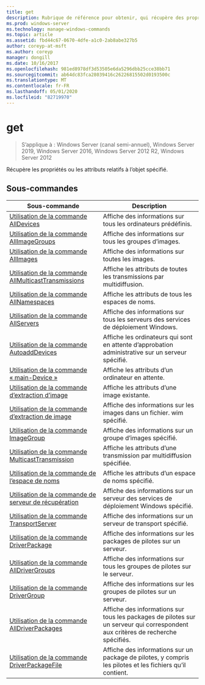 ```yaml
---
title: get
description: Rubrique de référence pour obtenir, qui récupère des propriétés ou des attributs à propos de l’objet spécifié.
ms.prod: windows-server
ms.technology: manage-windows-commands
ms.topic: article
ms.assetid: fbd44c67-0670-4dfe-a1c0-2ab8abe327b5
author: coreyp-at-msft
ms.author: coreyp
manager: dongill
ms.date: 10/16/2017
ms.openlocfilehash: 981ed8978df3d53505e6da5296dbb25cce38bb71
ms.sourcegitcommit: ab64dc83fca28039416c26226815502d0193500c
ms.translationtype: MT
ms.contentlocale: fr-FR
ms.lasthandoff: 05/01/2020
ms.locfileid: "82719970"
---
```

# <a name="get"></a>get

> S’applique à : Windows Server (canal semi-annuel), Windows Server 2019, Windows Server 2016, Windows Server 2012 R2, Windows Server 2012

Récupère les propriétés ou les attributs relatifs à l’objet spécifié.

## <a name="subcommands"></a>Sous-commandes
|Sous-commande|Description|
|-------|--------|
|[Utilisation de la commande AllDevices](using-the-get-alldevices-command.md)|Affiche des informations sur tous les ordinateurs prédéfinis.|
|[Utilisation de la commande AllImageGroups](using-the-get-allimagegroups-command.md)|Affiche des informations sur tous les groupes d’images.|
|[Utilisation de la commande AllImages](using-the-get-allimages-command.md)|Affiche des informations sur toutes les images.|
|[Utilisation de la commande AllMulticastTransmissions](using-the-get-allmulticasttransmissions-command.md)|Affiche les attributs de toutes les transmissions par multidiffusion.|
|[Utilisation de la commande AllNamespaces](using-the-get-allnamespaces-command.md)|Affiche les attributs de tous les espaces de noms.|
|[Utilisation de la commande AllServers](using-the-get-allservers-command.md)|Affiche des informations sur tous les serveurs des services de déploiement Windows.|
|[Utilisation de la commande AutoaddDevices](using-the-get-autoadddevices-command.md)|Affiche les ordinateurs qui sont en attente d’approbation administrative sur un serveur spécifié.|
|[Utilisation de la commande « main-Device »](using-the-get-device-command.md)|Affiche les attributs d’un ordinateur en attente.|
|[Utilisation de la commande d’extraction d’image](using-the-get-image-command.md)|Affiche les attributs d’une image existante.|
|[Utilisation de la commande d’extraction de image](using-the-get-imagefile-command.md)|Affiche des informations sur les images dans un fichier. wim spécifié.|
|[Utilisation de la commande ImageGroup](using-the-get-imagegroup-command.md)|Affiche des informations sur un groupe d’images spécifié.|
|[Utilisation de la commande MulticastTransmission](using-the-get-multicasttransmission-command.md)|Affiche les attributs d’une transmission par multidiffusion spécifiée.|
|[Utilisation de la commande de l’espace de noms](using-the-get-namespace-command.md)|Affiche les attributs d’un espace de noms spécifié.|
|[Utilisation de la commande de serveur de récupération](using-the-get-server-command.md)|Affiche des informations sur un serveur des services de déploiement Windows spécifié.|
|[Utilisation de la commande TransportServer](using-the-get-transportserver-command.md)|Affiche des informations sur un serveur de transport spécifié.|
|[Utilisation de la commande DriverPackage](using-the-get-driverpackage-command.md)|Affiche des informations sur les packages de pilotes sur un serveur.|
|[Utilisation de la commande AllDriverGroups](using-the-get-alldrivergroups-command.md)|Affiche des informations sur tous les groupes de pilotes sur le serveur.|
|[Utilisation de la commande DriverGroup](using-the-get-drivergroup-command.md)|Affiche des informations sur les groupes de pilotes sur un serveur.|
|[Utilisation de la commande AllDriverPackages](using-the-get-alldriverpackages-command.md)|Affiche des informations sur tous les packages de pilotes sur un serveur qui correspondent aux critères de recherche spécifiés.|
|[Utilisation de la commande DriverPackageFile](using-the-get-driverpackagefile-command.md)|Affiche des informations sur un package de pilotes, y compris les pilotes et les fichiers qu’il contient.|
